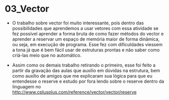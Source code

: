 # 03_Vector

- O trabalho sobre vector foi muito interessante, 
pois dentro das possibilidades que aprendemos a usar vetores com essa atividade se fez possível aprender a forma bruta de como fazer métodos do vector e aprender a reservar um espaço de memória maior de forma dinâmica, ou seja, em execução de programa. 
Esse fez com dificuldades viessem a tona já que é bem fácil usar de estruturas prontas e não saber como criá-las meio que no automático.

- Assim como os demais trabalho retirando o primeiro,
esse foi feito a partir da gravação das aulas que auxilio em dúvidas na estrutura, 
bem como auxílio de amigos que me explicaram sua lógica para que eu entendesse o reserve e 
estudo por fora lendo sobre o reserve dentro da linguagem no http://www.cplusplus.com/reference/vector/vector/reserve
